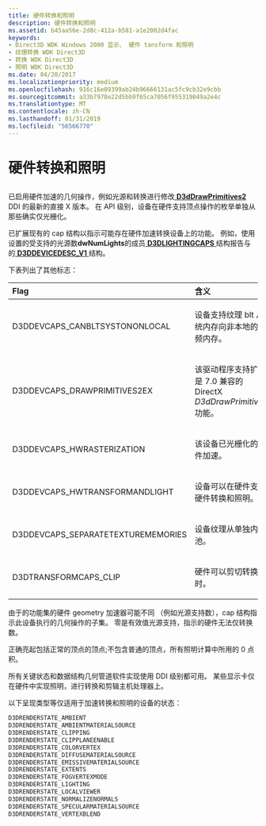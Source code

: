 ```yaml
---
title: 硬件转换和照明
description: 硬件转换和照明
ms.assetid: b45aa56e-2d8c-412a-b581-a1e2002d4fac
keywords:
- Direct3D WDK Windows 2000 显示、 硬件 tansform 和照明
- 纹理转换 WDK Direct3D
- 转换 WDK Direct3D
- 照明 WDK Direct3D
ms.date: 04/20/2017
ms.localizationpriority: medium
ms.openlocfilehash: 916c16e09399ab24b96666131ac5fc9cb32e9cbb
ms.sourcegitcommit: a33b7978e22d5bb9f65ca7056f955319049a2e4c
ms.translationtype: MT
ms.contentlocale: zh-CN
ms.lasthandoff: 01/31/2019
ms.locfileid: "56566770"
---
```

# <a name="hardware-transform-and-lighting"></a>硬件转换和照明


## <span id="ddk_hardware_transform_and_lighting_gg"></span><span id="DDK_HARDWARE_TRANSFORM_AND_LIGHTING_GG"></span>


已启用硬件加速的几何操作，例如光源和转换进行修改[ **D3dDrawPrimitives2** ](https://msdn.microsoft.com/library/windows/hardware/ff544704) DDI 的最新的直接 X 版本。 在 API 级别，设备在硬件支持顶点操作的枚举单独从那些确实仅光栅化。

已扩展现有的 cap 结构以指示可能存在硬件加速转换设备上的功能。 例如，使用设置的受支持的光源数**dwNumLights**的成员[ **D3DLIGHTINGCAPS** ](https://msdn.microsoft.com/library/windows/hardware/ff548471)结构报告与的[ **D3DDEVICEDESC\_V1** ](https://msdn.microsoft.com/library/windows/hardware/ff544689)结构。

下表列出了其他标志：

<table>
<colgroup>
<col width="50%" />
<col width="50%" />
</colgroup>
<thead>
<tr class="header">
<th align="left">Flag</th>
<th align="left">含义</th>
</tr>
</thead>
<tbody>
<tr class="odd">
<td align="left"><p>D3DDEVCAPS_CANBLTSYSTONONLOCAL</p></td>
<td align="left"><p>设备支持纹理 blt 从系统内存向非本地的视频内存。</p></td>
</tr>
<tr class="even">
<td align="left"><p>D3DDEVCAPS_DRAWPRIMITIVES2EX</p></td>
<td align="left"><p>该驱动程序支持扩展是 7.0 兼容的 DirectX <em>D3dDrawPrimitives2</em>功能。</p></td>
</tr>
<tr class="odd">
<td align="left"><p>D3DDEVCAPS_HWRASTERIZATION</p></td>
<td align="left"><p>该设备已光栅化的硬件加速。</p></td>
</tr>
<tr class="even">
<td align="left"><p>D3DDEVCAPS_HWTRANSFORMANDLIGHT</p></td>
<td align="left"><p>设备可以在硬件支持硬件转换和照明。</p></td>
</tr>
<tr class="odd">
<td align="left"><p>D3DDEVCAPS_SEPARATETEXTUREMEMORIES</p></td>
<td align="left"><p>设备纹理从单独内存池。</p></td>
</tr>
<tr class="even">
<td align="left"><p>D3DTRANSFORMCAPS_CLIP</p></td>
<td align="left"><p>硬件可以剪切转换时。</p></td>
</tr>
</tbody>
</table>

 

由于的功能集的硬件 geometry 加速器可能不同 （例如光源支持数），cap 结构指示此设备执行的几何操作的子集。 零是有效值光源支持，指示的硬件无法仅转换数。

正确亮起包括正常的顶点的顶点;不包含普通的顶点，所有照明计算中所用的 0 点积。

所有关键状态和数据结构几何管道软件实现使用 DDI 级别都可用。 某些显示卡仅在硬件中实现照明，进行转换和剪辑主机处理器上。

以下呈现类型等仅适用于加速转换和照明的设备的状态：

```cpp
D3DRENDERSTATE_AMBIENT
D3DRENDERSTATE_AMBIENTMATERIALSOURCE
D3DRENDERSTATE_CLIPPING
D3DRENDERSTATE_CLIPPLANEENABLE
D3DRENDERSTATE_COLORVERTEX
D3DRENDERSTATE_DIFFUSEMATERIALSOURCE
D3DRENDERSTATE_EMISSIVEMATERIALSOURCE
D3DRENDERSTATE_EXTENTS
D3DRENDERSTATE_FOGVERTEXMODE
D3DRENDERSTATE_LIGHTING
D3DRENDERSTATE_LOCALVIEWER
D3DRENDERSTATE_NORMALIZENORMALS
D3DRENDERSTATE_SPECULARMATERIALSOURCE
D3DRENDERSTATE_VERTEXBLEND
```

 

 






